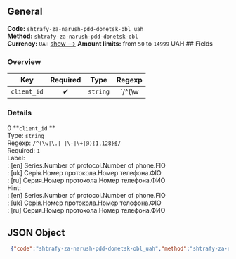 ## General 
**Code:** `shtrafy-za-narush-pdd-donetsk-obl_uah`  
**Method:** `shtrafy-za-narush-pdd-donetsk-obl`  
**Currency:** `UAH` [show -->]() 
**Amount limits:** from `50`  to `14999`  UAH ## Fields 
### Overview 
|Key|Required|Type|Regexp| 
|:---:|:---:|:---:|:---:| 
|`client_id` |✔ |`string` |`/^(\w|\.| |\-|\+|@){1,128}$/` | 
 
### Details 
0 **`client_id` **  
Type: `string`  
Regexp: `/^(\w|\.| |\-|\+|@){1,128}$/`  
Required: `1`  
Label:  
: [en] Series.Number of protocol.Number of phone.FIO  
: [uk] Серія.Номер протокола.Номер телефона.ФІО  
: [ru] Серия.Номер протокола.Номер телефона.ФИО  
Hint:  
: [en] Series.Number of protocol.Number of phone.FIO  
: [uk] Серія.Номер протокола.Номер телефона.ФІО  
: [ru] Серия.Номер протокола.Номер телефона.ФИО  
## JSON Object 
```json
 {"code":"shtrafy-za-narush-pdd-donetsk-obl_uah","method":"shtrafy-za-narush-pdd-donetsk-obl","currency":"UAH","fields":[{"key":"client_id","type":"string","label":{"en":"Series.Number of protocol.Number of phone.FIO","uk":"\u0421\u0435\u0440\u0456\u044f.\u041d\u043e\u043c\u0435\u0440 \u043f\u0440\u043e\u0442\u043e\u043a\u043e\u043b\u0430.\u041d\u043e\u043c\u0435\u0440 \u0442\u0435\u043b\u0435\u0444\u043e\u043d\u0430.\u0424\u0406\u041e","ru":"\u0421\u0435\u0440\u0438\u044f.\u041d\u043e\u043c\u0435\u0440 \u043f\u0440\u043e\u0442\u043e\u043a\u043e\u043b\u0430.\u041d\u043e\u043c\u0435\u0440 \u0442\u0435\u043b\u0435\u0444\u043e\u043d\u0430.\u0424\u0418\u041e"},"regexp":"\/^(\\w|\\.| |\\-|\\+|@){1,128}$\/","required":true,"position":1,"hint":{"en":"Series.Number of protocol.Number of phone.FIO","uk":"\u0421\u0435\u0440\u0456\u044f.\u041d\u043e\u043c\u0435\u0440 \u043f\u0440\u043e\u0442\u043e\u043a\u043e\u043b\u0430.\u041d\u043e\u043c\u0435\u0440 \u0442\u0435\u043b\u0435\u0444\u043e\u043d\u0430.\u0424\u0406\u041e","ru":"\u0421\u0435\u0440\u0438\u044f.\u041d\u043e\u043c\u0435\u0440 \u043f\u0440\u043e\u0442\u043e\u043a\u043e\u043b\u0430.\u041d\u043e\u043c\u0435\u0440 \u0442\u0435\u043b\u0435\u0444\u043e\u043d\u0430.\u0424\u0418\u041e"},"example":"\u0410\u04101.123456.0970000000.\u0418\u0432\u0430\u043d\u043e\u0432 \u0418\u0418"}],"amount_min":50,"amount_max":14999}```  
